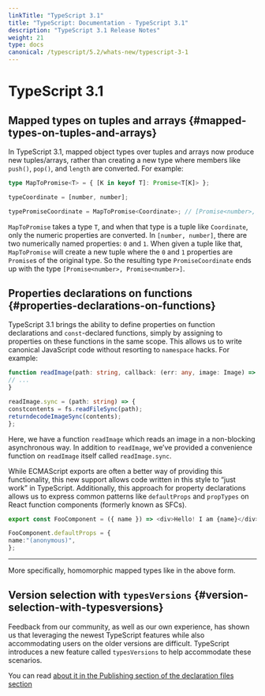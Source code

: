 ```yaml
---
linkTitle: "TypeScript 3.1"
title: "TypeScript: Documentation - TypeScript 3.1"
description: "TypeScript 3.1 Release Notes"
weight: 21
type: docs
canonical: /typescript/5.2/whats-new/typescript-3-1
---
```


# TypeScript 3.1

## Mapped types on tuples and arrays {#mapped-types-on-tuples-and-arrays}

In TypeScript 3.1, mapped object types over tuples and arrays now produce new tuples/arrays, rather than creating a new type where members like `push()`, `pop()`, and `length` are converted.
For example:

```ts
type MapToPromise<T> = { [K in keyof T]: Promise<T[K]> };

typeCoordinate = [number, number];

typePromiseCoordinate = MapToPromise<Coordinate>; // [Promise<number>, Promise<number>]
```

`MapToPromise` takes a type `T`, and when that type is a tuple like `Coordinate`, only the numeric properties are converted.
In `[number, number]`, there are two numerically named properties: `0` and `1`.
When given a tuple like that, `MapToPromise` will create a new tuple where the `0` and `1` properties are `Promise`s of the original type.
So the resulting type `PromiseCoordinate` ends up with the type `[Promise<number>, Promise<number>]`.

## Properties declarations on functions {#properties-declarations-on-functions}

TypeScript 3.1 brings the ability to define properties on function declarations and `const`-declared functions, simply by assigning to properties on these functions in the same scope.
This allows us to write canonical JavaScript code without resorting to `namespace` hacks.
For example:

```ts
function readImage(path: string, callback: (err: any, image: Image) => void) {
// ...
}

readImage.sync = (path: string) => {
constcontents = fs.readFileSync(path);
returndecodeImageSync(contents);
};
```

Here, we have a function `readImage` which reads an image in a non-blocking asynchronous way.
In addition to `readImage`, we’ve provided a convenience function on `readImage` itself called `readImage.sync`.

While ECMAScript exports are often a better way of providing this functionality, this new support allows code written in this style to “just work” in TypeScript.
Additionally, this approach for property declarations allows us to express common patterns like `defaultProps` and `propTypes` on React function components (formerly known as SFCs).

```ts
export const FooComponent = ({ name }) => <div>Hello! I am {name}</div>;

FooComponent.defaultProps = {
name:"(anonymous)",
};
```

---

 More specifically, homomorphic mapped types like in the above form.

## Version selection with `typesVersions` {#version-selection-with-typesversions}

Feedback from our community, as well as our own experience, has shown us that leveraging the newest TypeScript features while also accommodating users on the older versions are difficult.
TypeScript introduces a new feature called `typesVersions` to help accommodate these scenarios.

You can read [about it in the Publishing section of the declaration files section](/typescript/5.1/declaration-files/publishing#version-selection-with-typesversions)
